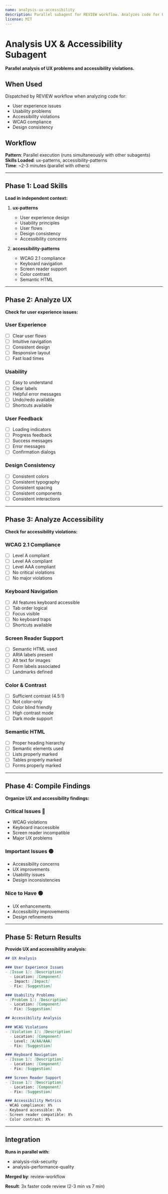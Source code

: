 ```yaml
---
name: analysis-ux-accessibility
description: Parallel subagent for REVIEW workflow. Analyzes code for UX problems and accessibility violations. Loads ux-patterns and accessibility-patterns skills. Runs in parallel with other analysis subagents for 3x faster reviews.
license: MIT
---
```


# Analysis UX & Accessibility Subagent

**Parallel analysis of UX problems and accessibility violations.**

## When Used

Dispatched by REVIEW workflow when analyzing code for:
- User experience issues
- Usability problems
- Accessibility violations
- WCAG compliance
- Design consistency

## Workflow

**Pattern**: Parallel execution (runs simultaneously with other subagents)  
**Skills Loaded**: ux-patterns, accessibility-patterns  
**Time**: ~2-3 minutes (parallel with others)  

---

## Phase 1: Load Skills

**Load in independent context:**

1. **ux-patterns**
   - User experience design
   - Usability principles
   - User flows
   - Design consistency
   - Accessibility concerns

2. **accessibility-patterns**
   - WCAG 2.1 compliance
   - Keyboard navigation
   - Screen reader support
   - Color contrast
   - Semantic HTML

---

## Phase 2: Analyze UX

**Check for user experience issues:**

### User Experience
- [ ] Clear user flows
- [ ] Intuitive navigation
- [ ] Consistent design
- [ ] Responsive layout
- [ ] Fast load times

### Usability
- [ ] Easy to understand
- [ ] Clear labels
- [ ] Helpful error messages
- [ ] Undo/redo available
- [ ] Shortcuts available

### User Feedback
- [ ] Loading indicators
- [ ] Progress feedback
- [ ] Success messages
- [ ] Error messages
- [ ] Confirmation dialogs

### Design Consistency
- [ ] Consistent colors
- [ ] Consistent typography
- [ ] Consistent spacing
- [ ] Consistent components
- [ ] Consistent interactions

---

## Phase 3: Analyze Accessibility

**Check for accessibility violations:**

### WCAG 2.1 Compliance
- [ ] Level A compliant
- [ ] Level AA compliant
- [ ] Level AAA compliant
- [ ] No critical violations
- [ ] No major violations

### Keyboard Navigation
- [ ] All features keyboard accessible
- [ ] Tab order logical
- [ ] Focus visible
- [ ] No keyboard traps
- [ ] Shortcuts available

### Screen Reader Support
- [ ] Semantic HTML used
- [ ] ARIA labels present
- [ ] Alt text for images
- [ ] Form labels associated
- [ ] Landmarks defined

### Color & Contrast
- [ ] Sufficient contrast (4.5:1)
- [ ] Not color-only
- [ ] Color blind friendly
- [ ] High contrast mode
- [ ] Dark mode support

### Semantic HTML
- [ ] Proper heading hierarchy
- [ ] Semantic elements used
- [ ] Lists properly marked
- [ ] Tables properly marked
- [ ] Forms properly marked

---

## Phase 4: Compile Findings

**Organize UX and accessibility findings:**

### Critical Issues 🔴
- WCAG violations
- Keyboard inaccessible
- Screen reader incompatible
- Major UX problems

### Important Issues 🟡
- Accessibility concerns
- UX improvements
- Usability issues
- Design inconsistencies

### Nice to Have 🟢
- UX enhancements
- Accessibility improvements
- Design refinements

---

## Phase 5: Return Results

**Provide UX and accessibility analysis:**

```markdown
## UX Analysis

### User Experience Issues
- [Issue 1]: [Description]
  - Location: [Component]
  - Impact: [Impact]
  - Fix: [Suggestion]

### Usability Problems
- [Problem 1]: [Description]
  - Location: [Component]
  - Fix: [Suggestion]

## Accessibility Analysis

### WCAG Violations
- [Violation 1]: [Description]
  - Location: [Component]
  - Level: [A/AA/AAA]
  - Fix: [Suggestion]

### Keyboard Navigation
- [Issue 1]: [Description]
  - Location: [Component]
  - Fix: [Suggestion]

### Screen Reader Support
- [Issue 1]: [Description]
  - Location: [Component]
  - Fix: [Suggestion]

### Accessibility Metrics
- WCAG compliance: X%
- Keyboard accessible: X%
- Screen reader compatible: X%
- Color contrast: X%
```

---

## Integration

**Runs in parallel with:**
- analysis-risk-security
- analysis-performance-quality

**Merged by**: review-workflow

**Result**: 3x faster code review (2-3 min vs 7 min)

